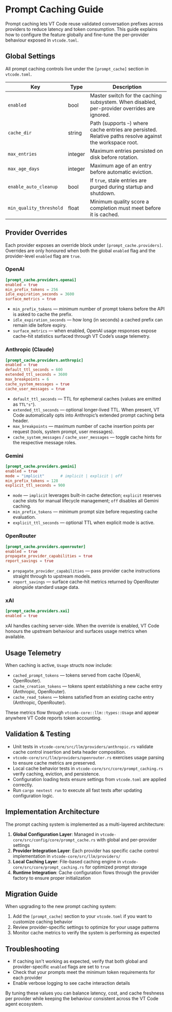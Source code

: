 # Prompt Caching Guide

Prompt caching lets VT Code reuse validated conversation prefixes across providers to reduce latency and token consumption. This guide explains how to configure the feature globally and fine-tune the per-provider behaviour exposed in `vtcode.toml`.

## Global Settings

All prompt caching controls live under the `[prompt_cache]` section in `vtcode.toml`.

| Key                     | Type    | Description                                                                                               |
| ----------------------- | ------- | --------------------------------------------------------------------------------------------------------- |
| `enabled`               | bool    | Master switch for the caching subsystem. When disabled, per-provider overrides are ignored.               |
| `cache_dir`             | string  | Path (supports `~`) where cache entries are persisted. Relative paths resolve against the workspace root. |
| `max_entries`           | integer | Maximum entries persisted on disk before rotation.                                                        |
| `max_age_days`          | integer | Maximum age of an entry before automatic eviction.                                                        |
| `enable_auto_cleanup`   | bool    | If `true`, stale entries are purged during startup and shutdown.                                          |
| `min_quality_threshold` | float   | Minimum quality score a completion must meet before it is cached.                                         |

## Provider Overrides

Each provider exposes an override block under `[prompt_cache.providers]`. Overrides are only honoured when both the global `enabled` flag and the provider-level `enabled` flag are `true`.

### OpenAI

```toml
[prompt_cache.providers.openai]
enabled = true
min_prefix_tokens = 256
idle_expiration_seconds = 3600
surface_metrics = true
```

-   `min_prefix_tokens` — minimum number of prompt tokens before the API is asked to cache the prefix.
-   `idle_expiration_seconds` — how long (in seconds) a cached prefix can remain idle before expiry.
-   `surface_metrics` — when enabled, OpenAI usage responses expose cache-hit statistics surfaced through VT Code’s usage telemetry.

### Anthropic (Claude)

```toml
[prompt_cache.providers.anthropic]
enabled = true
default_ttl_seconds = 600
extended_ttl_seconds = 3600
max_breakpoints = 6
cache_system_messages = true
cache_user_messages = true
```

-   `default_ttl_seconds` — TTL for ephemeral caches (values are emitted as `TTL"s"`).
-   `extended_ttl_seconds` — optional longer-lived TTL. When present, VT Code automatically opts into Anthropic’s extended prompt caching beta header.
-   `max_breakpoints` — maximum number of cache insertion points per request (tools, system prompt, user messages).
-   `cache_system_messages` / `cache_user_messages` — toggle cache hints for the respective message roles.

### Gemini

```toml
[prompt_cache.providers.gemini]
enabled = true
mode = "implicit"       # implicit | explicit | off
min_prefix_tokens = 128
explicit_ttl_seconds = 900
```

-   `mode` — `implicit` leverages built-in cache detection; `explicit` reserves cache slots for manual lifecycle management; `off` disables all Gemini caching.
-   `min_prefix_tokens` — minimum prompt size before requesting cache evaluation.
-   `explicit_ttl_seconds` — optional TTL when explicit mode is active.

### OpenRouter

```toml
[prompt_cache.providers.openrouter]
enabled = true
propagate_provider_capabilities = true
report_savings = true
```

-   `propagate_provider_capabilities` — pass provider cache instructions straight through to upstream models.
-   `report_savings` — surface cache-hit metrics returned by OpenRouter alongside standard usage data.

### xAI

```toml
[prompt_cache.providers.xai]
enabled = true
```

xAI handles caching server-side. When the override is enabled, VT Code honours the upstream behaviour and surfaces usage metrics when available.

## Usage Telemetry

When caching is active, `Usage` structs now include:

-   `cached_prompt_tokens` — tokens served from cache (OpenAI, OpenRouter).
-   `cache_creation_tokens` — tokens spent establishing a new cache entry (Anthropic, OpenRouter).
-   `cache_read_tokens` — tokens satisfied from an existing cache entry (Anthropic, OpenRouter).

These metrics flow through `vtcode-core::llm::types::Usage` and appear anywhere VT Code reports token accounting.

## Validation & Testing

-   Unit tests in `vtcode-core/src/llm/providers/anthropic.rs` validate cache control insertion and beta header composition.
-   `vtcode-core/src/llm/providers/openrouter.rs` exercises usage parsing to ensure cache metrics are preserved.
-   Local cache behavior tests in `vtcode-core/src/core/prompt_caching.rs` verify caching, eviction, and persistence.
-   Configuration loading tests ensure settings from `vtcode.toml` are applied correctly.
-   Run `cargo nextest run` to execute all fast tests after updating configuration logic.

## Implementation Architecture

The prompt caching system is implemented as a multi-layered architecture:

1. **Global Configuration Layer**: Managed in `vtcode-core/src/config/core/prompt_cache.rs` with global and per-provider settings
2. **Provider Integration Layer**: Each provider has specific cache control implementation in `vtcode-core/src/llm/providers/`
3. **Local Caching Layer**: File-based caching engine in `vtcode-core/src/core/prompt_caching.rs` for optimized prompt storage
4. **Runtime Integration**: Cache configuration flows through the provider factory to ensure proper initialization

## Migration Guide

When upgrading to the new prompt caching system:

1. Add the `[prompt_cache]` section to your `vtcode.toml` if you want to customize caching behavior
2. Review provider-specific settings to optimize for your usage patterns
3. Monitor cache metrics to verify the system is performing as expected

## Troubleshooting

- If caching isn't working as expected, verify that both global and provider-specific `enabled` flags are set to `true`
- Check that your prompts meet the minimum token requirements for each provider
- Enable verbose logging to see cache interaction details

By tuning these values you can balance latency, cost, and cache freshness per provider while keeping the behaviour consistent across the VT Code agent ecosystem.
